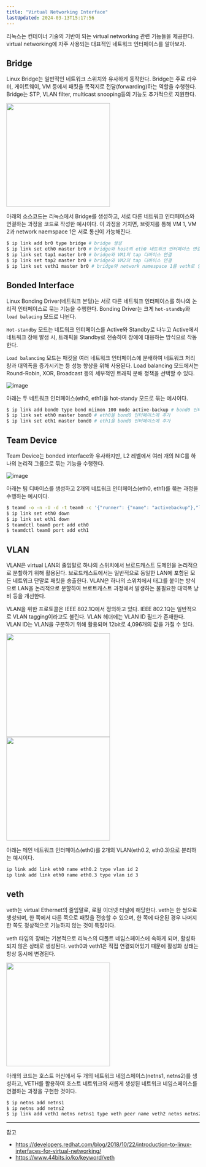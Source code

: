 ```yaml
---
title: "Virtual Networking Interface"
lastUpdated: 2024-03-13T15:17:56
---
```


리눅스는 컨테이너 기술의 기반이 되는 virtual networking 관련 기능들을 제공한다. virtual networking에 자주 사용되는 대표적인 네트워크 인터페이스를 알아보자.

## Bridge

Linux Bridge는 일반적인 네트워크 스위치와 유사하게 동작한다. Bridge는 주로 라우터, 게이트웨이, VM 등에서 패킷을 목적지로 전달(forwarding)하는 역할을 수행한다. Bridge는 STP, VLAN filter, multicast snooping등의 기능도 추가적으로 지원한다.

<img src="https://github.com/team-aliens/.github/assets/81006587/8ae445a2-cd94-4736-8c8a-5f23f65f7cd3" height=270px/>

아래의 소스코드는 리눅스에서 Bridge를 생성하고, 서로 다른 네트워크 인터페이스와 연결하는 과정을 코드로 작성한 예시이다. 이 과정을 거치면, 브릿지를 통해 VM 1, VM 2과 network naemspace 1은 서로 통신이 가능해진다.

```bash
$ ip link add br0 type bridge # bridge 생성
$ ip link set eth0 master br0 # bridge와 host의 eth0 네트워크 인터페이스 연결
$ ip link set tap1 master br0 # bridge와 VM1의 tap 디바이스 연결
$ ip link set tap2 master br0 # bridge와 VM2의 tap 디바이스 연결
$ ip link set veth1 master br0 # bridge와 network namespace 1를 veth로 연결
```

## Bonded Interface

Linux Bonding Driver(네트워크 본딩)는 서로 다른 네트워크 인터페이스를 하나의 논리적 인터페이스로 묶는 기능을 수행한다. Bonding Driver는 크게 `hot-standby`와 `load balacing` 모드로 나뉜다.

`Hot-standby` 모드는 네트워크 인터페이스를 Active와 Standby로 나누고 Active에서 네트워크 장애 발생 시, 트래픽을 Standby로 전송하여 장애에 대응하는 방식으로 작동한다.

`Load balancing` 모드는 패킷을 여러 네트워크 인터페이스에 분배하여 네트워크 처리량과 대역폭을 증가시키는 등 성능 향상을 위해 사용된다. Load balancing 모드에서는 Round-Robin, XOR, Broadcast 등의 세부적인 트래픽 분배 정책을 선택할 수 있다.

![image](https://github.com/team-aliens/.github/assets/81006587/21dbf9d3-e17f-4ca9-a9ae-28b299d2ada0)

아래는 두 네트워크 인터페이스(eth0, eth1)을 hot-standy 모드로 묶는 예시이다.

```bash
$ ip link add bond0 type bond miimon 100 mode active-backup # bond0 인터페이스 추가, 모니터링 주기 100ms, active-backup 모드
$ ip link set eth0 master bond0 # eth0을 bond0 인터페이스에 추가
$ ip link set eth1 master bond0 # eth1을 bond0 인터페이스에 추가
```

## Team Device

Team Device는 bonded interface와 유사하지만, L2 레벨에서 여러 개의 NIC를 하나의 논리적 그룹으로 묶는 기능을 수행한다.

![image](https://github.com/team-aliens/.github/assets/81006587/d3d5a481-0711-414d-acb0-1313d2bfeb78)

아래는 팀 디바이스를 생성하고 2개의 네트워크 인터페이스(eth0, eth1)를 묶는 과정을 수행하는 예시이다.

```bash
$ teamd -o -n -U -d -t team0 -c '{"runner": {"name": "activebackup"},"link_watch": {"name": "ethtool"}}'
$ ip link set eth0 down
$ ip link set eth1 down
$ teamdctl team0 port add eth0
$ teamdctl team0 port add eth1
```

## VLAN

VLAN은 virtual LAN의 줄임말로 하나의 스위치에서 브로드캐스트 도메인을 논리적으로 분할하기 위해 활용된다. 브로드캐스트에서는 일반적으로 동일한 LAN에 포함된 모든 네트워크 단말로 패킷을 송출한다. VLAN은 하나의 스위치에서 태그를 붙이는 방식으로 LAN을 논리적으로 분할하여 브로트캐스트 과정에서 발생하는 불필요한 대역폭 낭비 등을 개선한다.

VLAN을 위한 프로토콜은 IEEE 802.1Q에서 정의하고 있다. IEEE 802.1Q는 일반적으로 VLAN tagging이라고도 불린다. VLAN 헤더에는 VLAN ID 필드가 존재한다. VLAN ID는 VLAN을 구분하기 위해 활용되며 12bit로 4,096개의 값을 가질 수 있다.

<img src="https://github.com/team-aliens/.github/assets/81006587/d9e33e48-b1b7-4edf-9b27-16a733a864e2" height=270px/>
<img src="https://github.com/team-aliens/.github/assets/81006587/743b0af7-fc08-4b62-b1b0-997a99e91885" height=270px/>

아래는 메인 네트워크 인터페이스(eth0)를 2개의 VLAN(eth0.2, eth0.3)으로 분리하는 예시이다.

```bash
ip link add link eth0 name eth0.2 type vlan id 2
ip link add link eth0 name eth0.3 type vlan id 3
```

## veth

veth는 virtual Ethernet의 줄임말로, 로컬 이더넷 터널에 해당한다. veth는 한 쌍으로 생성되며, 한 쪽에서 다른 쪽으로 패킷을 전송할 수 있으며, 한 쪽에 다운된 경우 나머지 한 쪽도 정상적으로 기능하지 않는 것이 특징이다.

veth 타입의 장비는 기본적으로 리눅스의 디폴트 네임스페이스에 속하게 되며, 활성화되지 않은 상태로 생성된다. veth0과 veth1은 직접 연결되어있기 때문에 활성화 상태는 항상 동시에 변경된다. 

<img src="https://github.com/team-aliens/.github/assets/81006587/d72ca9f4-9550-48fc-a7a0-4cf918281532" height=270px/>

아래의 코드는 호스트 머신에서 두 개의 네트워크 네임스페이스(netns1, netns2)를 생성하고, VETH를 활용하여 호스트 네트워크와 새롭게 생성된 네트워크 네임스페이스를 연결하는 과정을 구현한 것이다.

```bash
$ ip netns add netns1
$ ip netns add netns2
$ ip link add veth1 netns netns1 type veth peer name veth2 netns netns2
```

---
참고
- https://developers.redhat.com/blog/2018/10/22/introduction-to-linux-interfaces-for-virtual-networking/
- https://www.44bits.io/ko/keyword/veth
